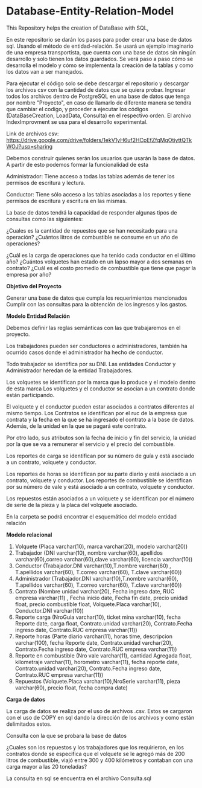 # Database-Entity-Relation-Model
This Repository helps the creation of DataBase with SQL,

En este repositorio se darán los pasos para poder crear una base de datos sql. Usando el método de entidad-relación. Se usará un ejemplo imaginario de una empresa transportista, que cuenta con una base de datos sin ningún desarrollo y solo tienen los datos guardados. Se verá paso a paso cómo se desarrolla el modelo y cómo se implementa la creación de la tablas y como los datos van a ser manejados.

Para ejecutar el código solo se debe descargar el repositorio y descargar los archivos csv con la cantidad de datos que se quiera probar. Ingresar todos los archivos dentro de PostgreSQL en una base de datos que tenga por nombre "Proyecto", en caso de llamarlo de diferente manera se tendra que cambiar el codigo, y proceder a ejecutar los códigos (DataBaseCreation, LoadData, Consulta) en el respectivo orden. El archivo IndexImprovment se usa para el desarrollo experimental.

Link de archivos csv: https://drive.google.com/drive/folders/1ekV1yH6uf2HCpEfZfqMqOtiyttQTkWOJ?usp=sharing

Debemos construir quienes serán los usuarios que usarán la base de datos. A partir de esto podemos formar la funcionalidad de esta

Administrador: Tiene acceso a todas las tablas además de tener los permisos de escritura y lectura.

Conductor: Tiene sólo acceso a las tablas asociadas a los reportes y tiene permisos de escritura y escritura en las mismas.

La base de datos tendrá la capacidad de responder algunas tipos de consultas como las siguientes:

¿Cuales es la cantidad de repuestos que se han necesitado para una operación? ¿Cuántos litros de combustible se consume en un año de operaciones?

¿Cuál es la carga de operaciones que ha tenido cada conductor en el último año? ¿Cuántos volquetes han estado en un lapso mayor a dos semanas en contrato? ¿Cuál es el costo promedio de combustible que tiene que pagar la empresa por año?

**Objetivo del Proyecto**

Generar una base de datos que cumpla los requerimientos mencionados Cumplir con las consultas para la obtención de los ingresos y los gastos.

**Modelo Entidad Relación**

Debemos definir las reglas semánticas con las que trabajaremos en el proyecto.

Los trabajadores pueden ser conductores o administradores, también ha ocurrido casos donde el administrador ha hecho de conductor.

Todo trabajador se identifica por su DNI. Las entidades Conductor y Administrador heredan de la entidad Trabajadores.

Los volquetes se identifican por la marca que lo produce y el modelo dentro de esta marca Los volquetes y el conductor se asocian a un contrato donde están participando.

El volquete y el conductor pueden estar asociados a contratos diferentes al mismo tiempo. Los Contratos se identifican por el ruc de la empresa que contrata y la fecha en la que se ha ingresado el contrato a la base de datos. Además, de la unidad en la que se pagará este contrato.

Por otro lado, sus atributos son la fecha de inicio y fin del servicio, la unidad por la que se va a remunerar el servicio y el precio del combustible.

Los reportes de carga se identifican por su número de guía y está asociado a un contrato, volquete y conductor.

Los reportes de horas se identifican por su parte diario y está asociado a un contrato, volquete y conductor. Los reportes de combustible se identifican por su número de vale y está asociado a un contrato, volquete y conductor.

Los repuestos están asociados a un volquete y se identifican por el número de serie de la pieza y la placa del volquete asociado.

En la carpeta se podrá encontrar el esquemático del modelo entidad relación 

**Modelo relacional**

1. Volquete (Placa varchar(10), marca varchar(20), modelo varchar(20))
1. Trabajador (DNI varchar(10), nombre varchar(60), apellidos varchar(60),correo varchar(60),clave varchar(60), licencia varchar(10))
1. Conductor (Trabajador.DNI varchar(10),T.nombre varchar(60) , T.apellidos varchar(60), T.correo varchar(60), T.clave varchar(60))
1. Administrador (Trabajador.DNI varchar(10),T.nombre varchar(60), T.apellidos varchar(60), T.correo varchar(60), T.clave varchar(60))
1. Contrato (Nombre unidad varchar(20), Fecha ingreso date, RUC empresa varchar(11) , Fecha inicio date, Fecha fin date, precio unidad float, precio combustible float, Volquete.Placa varchar(10), Conductor.DNI varchar(10))
1. Reporte carga (NroGuia varchar(10), ticket mina varchar(10), fecha Reporte date, carga float, Contrato.unidad varchar(20), Contrato.Fecha ingreso date, Contrato.RUC empresa varchar(11))
1. Reporte horas (Parte diario varchar(11), horas time, descripcion varchar(100), fecha Reporte date, Contrato.unidad varchar(20), Contrato.Fecha ingreso date, Contrato.RUC empresa varchar(11))
1. Reporte en combustible (Nro vale varchar(11), cantidad Agregada float, kilometraje varchar(11), horometro varchar(11), fecha reporte date, Contrato.unidad varchar(20), Contrato.Fecha ingreso date, Contrato.RUC empresa varchar(11))
1. Repuestos (Volquete.Placa varchar(10),NroSerie varchar(11), pieza varchar(60), precio float, fecha compra date)

**Carga de datos**

La carga de datos se realiza por el uso de archivos .csv. Estos se cargaron con el uso de COPY en sql dando la dirección de los archivos y como están delimitados estos.

Consulta con la que se probara la base de datos

¿Cuales son los repuestos y los trabajadores que los requirieron, en los contratos donde se especifica que el volquete se le agregó más de 200 litros de combustible, viajó entre 300 y 400 kilómetros y contaban con una carga mayor a las 20 toneladas?

La consulta en sql se encuentra en el archivo Consulta.sql



